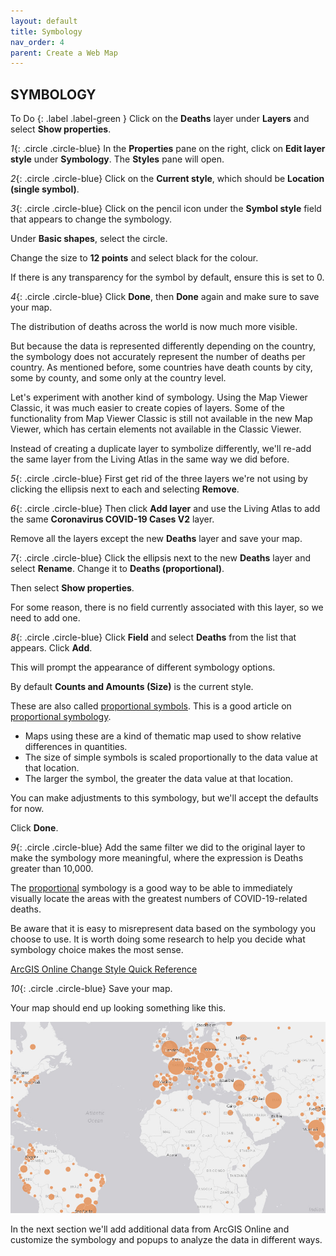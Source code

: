 ```yaml
---
layout: default
title: Symbology
nav_order: 4
parent: Create a Web Map
---
```


## SYMBOLOGY

To Do
{: .label .label-green }
Click on the **Deaths** layer under **Layers** and select **Show properties**.

*1*{: .circle .circle-blue} In the **Properties** pane on the right, click on **Edit layer style** under **Symbology**.
The **Styles** pane will open.

*2*{: .circle .circle-blue} Click on the **Current style**, which should be **Location (single symbol)**.

*3*{: .circle .circle-blue} Click on the pencil icon under the **Symbol style** field that appears to change the symbology.

Under **Basic shapes**, select the circle.

Change the size to **12 points** and select black for the colour.

If there is any transparency for the symbol by default, ensure this is set to 0.

*4*{: .circle .circle-blue} Click **Done**, then **Done** again and make sure to save your map.

The distribution of deaths across the world is now much more visible.

But because the data is represented differently depending on the country, the symbology does not accurately represent the number of deaths per country. As mentioned before, some countries have death counts by city, some by county, and some only at the country level.

Let's experiment with another kind of symbology. Using the Map Viewer Classic, it was much easier to create copies of layers. Some of the functionality from Map Viewer Classic is still not available in the new Map Viewer, which has certain elements not available in the Classic Viewer.

Instead of creating a duplicate layer to symbolize differently, we'll re-add the same layer from the Living Atlas in the same way we did before.

*5*{: .circle .circle-blue} First get rid of the three layers we're not using by clicking the ellipsis next to each and selecting **Remove**.

*6*{: .circle .circle-blue} Then click **Add layer** and use the Living Atlas to add the same **Coronavirus COVID-19 Cases V2** layer.

Remove all the layers except the new **Deaths** layer and save your map.

*7*{: .circle .circle-blue} Click the ellipsis next to the new **Deaths** layer and select **Rename**. Change it to **Deaths (proportional)**.

Then select **Show properties**.

For some reason, there is no field currently associated with this layer, so we need to add one.

*8*{: .circle .circle-blue} Click **Field** and select **Deaths** from the list that appears. Click **Add**.

This will prompt the appearance of different symbology options.

By default **Counts and Amounts (Size)** is the current style.

These are also called [proportional symbols](https://pro.arcgis.com/en/pro-app/help/mapping/layer-properties/proportional-symbology.htm). This is a good article on [proportional symbology](https://www.axismaps.com/guide/proportional-symbols).
- Maps using these are a kind of thematic map used to show relative differences in quantities.
- The size of simple symbols is scaled proportionally to the data value at that location.
- The larger the symbol, the greater the data value at that location.

You can make adjustments to this symbology, but we'll accept the defaults for now.

Click **Done**.

*9*{: .circle .circle-blue} Add the same filter we did to the original layer to make the symbology more meaningful, where the expression is Deaths greater than 10,000.

The [proportional](http://wiki.gis.com/wiki/index.php/Proportional_symbol_map) symbology is a good way to be able to immediately visually locate the areas with the greatest numbers of COVID-19-related deaths.

Be aware that it is easy to misrepresent data based on the symbology you choose to use. It is worth doing some research to help you decide what symbology choice makes the most sense.

[ArcGIS Online Change Style Quick Reference](https://doc.arcgis.com/en/arcgis-online/create-maps/change-style.htm)

*10*{: .circle .circle-blue} Save your map.

Your map should end up looking something like this.

![propSymb.png](../images/propSymb.png)

In the next section we'll add additional data from ArcGIS Online and customize the symbology and popups to analyze the data in different ways.
